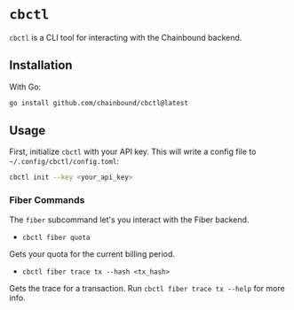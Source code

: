# `cbctl`

`cbctl` is a CLI tool for interacting with the Chainbound backend.

## Installation
With Go:
```bash
go install github.com/chainbound/cbctl@latest
```

## Usage
First, initialize `cbctl` with your API key. This will write a config file to `~/.config/cbctl/config.toml`:
```bash
cbctl init --key <your_api_key>
```

### Fiber Commands
The `fiber` subcommand let's you interact with the Fiber backend.

* `cbctl fiber quota`

Gets your quota for the current billing period.
* `cbctl fiber trace tx --hash <tx_hash>`

Gets the trace for a transaction. Run `cbctl fiber trace tx --help` for more info.
